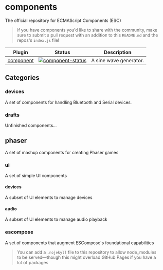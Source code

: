 # components
The official repository for ECMAScript Components (ESC)

> If you have components you'd like to share with the community, make sure to submit a pull request with an addition to this `README.md` and the repos's `index.js` file!


| Plugin               | Status                                                       | Description                                             |
| --------------------- | ------------------------------------------------------------ | ------------------------------------------------------- |
| [component]         | [![component-status]][component] | A sine wave generator.


## Categories
### devices
A set of components for handling Bluetooth and Serial devices.

### drafts
Unfinished components...

## phaser
A set of mashup components for creating Phaser games

### ui
A set of simple UI components

#### devices
A subset of UI elements to manage devices

#### audio
A subset of UI elements to manage audio playback

### escompose
A set of components that augment ESCompose's foundational capabilities


> You can add a `.nojekyll` file to this repository to allow node_modules to be served—though this might overload GitHub Pages if you have a lot of packages.


<!-- component -->
[component]: https://github.com/brainsatplay/component
[component-status]: https://img.shields.io/npm/v/@brainsatplay/component

